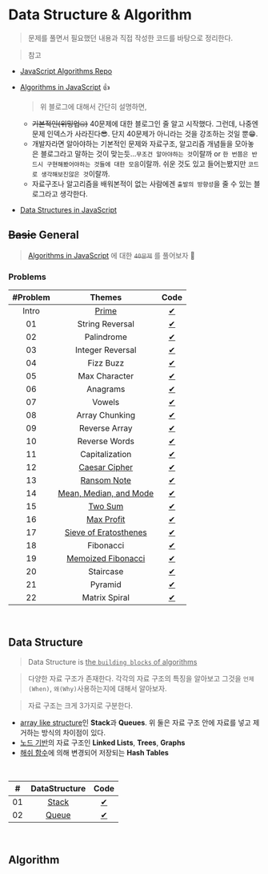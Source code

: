 # Data Structure & Algorithm

> 문제를 풀면서 필요했던 내용과 직접 작성한 코드를 바탕으로 정리한다.

> 참고

-   [JavaScript Algorithms Repo](https://github.com/trekhleb/javascript-algorithms/blob/master/README.ko-KR.md)

-   [Algorithms in JavaScript](https://medium.com/siliconwat/algorithms-in-javascript-b0bed68f4038) 👍

    > 위 블로그에 대해서 간단히 설명하면,

    -   ~~기본적인(위밍업🤐)~~ 40문제에 대한 블로그인 줄 알고 시작했다. 그런데, 나중엔 문제 인덱스가 사라진다😎. 단지 40문제가 아니라는 것을 강조하는 것일 뿐😁.
    -   개발자라면 알아야하는 기본적인 문제와 자료구조, 알고리즘 개념들을 모아놓은 블로그라고 말하는 것이 맞는듯...`무조건 알아야하는 것`이랄까 or `한 번쯤은 반드시 구현해봤어야하는 것들에 대한 모음`이랄까. 쉬운 것도 있고 들어는봤지만 `코드로 생각해보진않은 것`이랄까.
    -   자료구조나 알고리즘을 배워본적이 없는 사람에겐 `출발의 방향성`을 줄 수 있는 블로그라고 생각한다.

-   [Data Structures in JavaScript](https://medium.com/siliconwat/data-structures-in-javascript-1b9aed0ea17c)

## ~~Basic~~ General

> [Algorithms in JavaScript](https://medium.com/siliconwat/algorithms-in-javascript-b0bed68f4038) 에 대한 ~~`40문제`~~ 를 풀어보자 🚀

### Problems

| #Problem |                               Themes                               |                Code                 |
| :------: | :----------------------------------------------------------------: | :---------------------------------: |
|  Intro   |                      [Prime](basic/prime.md)                       |         [✔](basic/prime.js)         |
|    01    |                          String Reversal                           |    [✔](basic/string-reveral.js)     |
|    02    |                             Palindrome                             |      [✔](basic/palindrome.js)       |
|    03    |                          Integer Reversal                          |   [✔](basic/integer-reversal.js)    |
|    04    |                             Fizz Buzz                              |       [✔](basic/fizzbuzz.js)        |
|    05    |                           Max Character                            |     [✔](basic/max-character.js)     |
|    06    |                              Anagrams                              |       [✔](basic/anagrams.js)        |
|    07    |                               Vowels                               |        [✔](basic/vowels.js)         |
|    08    |                           Array Chunking                           |    [✔](basic/array-chunking.js)     |
|    09    |                           Reverse Array                            |     [✔](basic/reverse-array.js)     |
|    10    |                           Reverse Words                            |     [✔](basic/reverse-words.js)     |
|    11    |                           Capitalization                           |    [✔](basic/capitalization.js)     |
|    12    |              [Caesar Cipher](basic/caesar-cipher.md)               |     [✔](basic/caesar-cipher.js)     |
|    13    |                [Ransom Note](basic/ransom-note.md)                 |      [✔](basic/ransom-note.js)      |
|    14    |        [Mean, Median, and Mode](basic/mean-median-mode.md)         |   [✔](basic/mean-median-mode.js)    |
|    15    |                    [Two Sum](basic/two-sum.md)                     |        [✔](basic/two-sum.js)        |
|    16    |                 [Max Profit](basic/max-profit.md)                  |      [✔](basic/max-profit.js)       |
|    17    | [Sieve of Eratosthenes](basic/prime.md/#방법3-에라토스테네스의-체) | [✔](basic/sieve-of-eratosthenes.js) |
|    18    |                             Fibonacci                              |       [✔](basic/fibonacci.js)       |
|    19    |         [Memoized Fibonacci](basic/memoized-fibonacci.md)          |  [✔](basic/memoized-fibonacci.js)   |
|    20    |                             Staircase                              |       [✔](basic/staircase.js)       |
|    21    |                              Pyramid                               |        [✔](basic/pyramid.js)        |
|    22    |                           Matrix Spiral                            |     [✔](basic/matrixSpiral.js)      |

<br />

## Data Structure

> Data Structure is <u>the `building blocks` of algorithms</u>

> 다양한 자료 구조가 존재한다. 각각의 자료 구조의 특징을 알아보고 그것을 `언제(When)`, `왜(Why)`사용하는지에 대해서 알아보자.

> 자료 구조는 크게 3가지로 구분한다.

-   <u>array like structure</u>인 **Stack**과 **Queues**. 위 둘은 자료 구조 안에 자료를 넣고 제거하는 방식의 차이점이 있다.
-   <u>노드 기반</u>의 자료 구조인 **Linked Lists**, **Trees**, **Graphs**
-   <u>해쉬 함수</u>에 의해 변경되어 저장되는 **Hash Tables**

<br />

|  #  |    DataStructure     |       Code       |
| :-: | :------------------: | :--------------: |
| 01  | [Stack](ds/stack.md) | [✔](ds/stack.js) |
| 02  | [Queue](ds/queue.md) | [✔](ds/queue.js) |

<br />

## Algorithm
